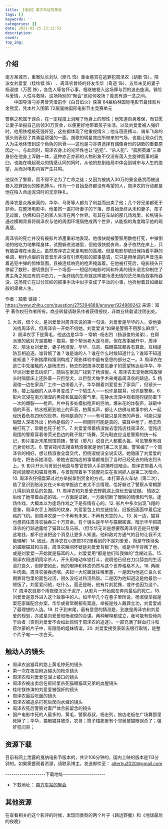 ```yaml
---
title: 【电影】南方车站的聚会
tags: []
keywords: ''
categories: []
date: 2021-03-25 23:12:53
description:
cover:
top_img:
---
```





## 介绍

南方某城市，重案队长刘队（廖凡 饰）重金悬赏在逃罪犯周泽农（胡歌 饰）。陪泳女刘爱爱（桂纶镁 饰） 、周泽农曾经的好友华华（奇道 饰）、五年未见的妻子杨淑俊（万茜 饰），各色人等各怀心事，相继被卷入这场罪与罚的追击旋涡。冒险与爱情，人性与救赎，这场特别的“聚会”该如何收场？善恶有道一念之间。
　　中国导演刁亦男曾凭借前作《白日焰火》获第 64届柏林国际电影节最佳影片金熊奖，凭本片入围第 72届戛纳国际电影节主竞赛单元

警察之死属于误杀，在一定程度上消解了他身上的邪性；他知道自身难保，而甘愿让妻子举报自己后领30万赏金，以便更好地带着孩子生活，以及刘爱爱被人强奸时，他用铁棍敲死强奸犯，这些都体现了他重视情义；他与窃匪搏斗、骑车飞奔的镜头则表现了其勇猛顽强的一面。胡歌的明星效应所带来的气场，也能让观众们先入为主地体悟到这个角色的风骨——这也是刁亦男选择有偶像身份的胡歌的重要原因之一。与此同时，周泽农身上的光环性也让“逃犯”、“杀人犯”、“孤胆英雄”三重身份在他身上浑融一体，这种亦正亦邪的人物形象不仅没有落入主旋律叙事的窠臼，也能在唤起观众的情感认同的同时，从他的悲剧结局中体会到城市与人生的绝望，从而对电影内容产生共鸣。

他误杀了警察，而不得不沦为了亡命之徒；又因为被纳入30万的重金悬赏而被迫卷入犯罪团伙的殊死搏斗。作为一个自始至终都没有希望的人，周泽农的行动都是他在陷入命运泥沼时的无奈挣扎。

周泽农是众叛亲离的。华华、马哥等人都为了利益而出卖了他；几个好兄弟都死于非命。在整场电影中，他虽然一直打听妻子的下落，却自始至终从未和妻子、孩子见过面，仿佛和自己的家人生活在两个世界。有其在车站的那几场戏里，长焦镜头通过模糊背景将周泽农与他的周围环境隔绝成两个世界，从能指的角度暗示他的疏离感。

周泽农的死亡并没有被影片浓墨重彩地表现。他很快就被警察用数枪打死，中弹倒地的他吃力地攀爬身体，试图躲进池塘里，但他很快就丧命，身子依然在岸上，只有脑袋埋在水面上。虽然周泽农之死是电影的高潮，但是电影却依旧保持着平静的格调，稍作点缀的背景音乐并没有引燃电影的叙事基调，它只是用单调的声音渲染着逃犯中弹的惊悚氛围，且被连续响亮的枪声掩盖着。在他被打死后，电影镜头只停留了数秒，便切换到下一个场面——短促的电影时间和朴素的镜头语言抑制住了男主角之死应有的冲击力，一条终结的生命就这样被冷漠无情的茫茫黑色叙事所吞没，这场死亡在过分压抑的叙事手法中似乎变成了平淡的小事，也折射着其如蝼蚁般的卑微人生。

作者：踏歌
链接：<https://www.zhihu.com/question/275394888/answer/924889242>
来源：知乎
著作权归作者所有。商业转载请联系作者获得授权，非商业转载请注明出处。

1. 大哥，借个火，是刘爱爱对周泽农说的第一句话。刘爱爱是华华的人，受他委派找周泽农，但周泽农一开始不信她，刘爱爱说“如果是警察不用那么麻烦”。2. 周泽农手下是黄毛，他这边是华华 – 常朝 -杨志烈（杨淑俊的弟弟），在帮派里的敌对方是猫眼 - 猫耳。整个帮派老大是马哥。但在故事展开中，周泽农，陪泳女刘爱爱，妻子杨淑俊，华华、马哥、猫眼猫耳都各有算盘，互相提防互相追逐。谁背叛了谁？谁是谁的人？谁在什么时候知道什么？谁知不知道谁知道？不断揣摩和猜测构成了观影体验中最有意思的部分之一。3. 周泽农在逃亡中先接触的人是杨志烈，杨志烈把周泽农要见妻子的愿望转达给华华，华华派刘爱爱去纺织厂，随后在家具厂找到了杨淑俊。4. 周泽农去宠物医院取弹头时隔壁床上还卧着一只巨型犬，以巨型犬做手术来掩盖周泽农的踪迹。5. 杨淑俊一边在家具厂工作一边带着儿子。华华跟着刘爱爱去了家具厂，但镜头一转，楼上抽烟的人从华哥变成了一个陌生人——也许是猫耳，也许是警察。6. 影片沉浸在南方潮湿的黑夜和氤氲的雾气里，在静水流深中观者随时提防着下一次的爆裂——枪声。片中有多处模拟枪声的巨响，爆米花的炸裂声，球砸中墙的声音，热水瓶砸到地上的声音，拍黄瓜声，都让人仿佛与故事中的人一起经历着危机四伏的世界。枪响是真的？——有可能只是背景的声音，可能只是隔壁人深夜外出；枪响是假的？——但随时可能是真的，猫耳中枪了，杨志烈被打死了，常朝也死于抢下。7. 刘爱爱带着杨淑俊去馄饨店找周泽农，馄饨店周围的警察穿着带荧光色边的鞋子跳广场舞。荧光鞋底应当是警察的统一标记，影片接近末尾旅馆抓捕，警官（廖凡）说自己人都戴头盔，可见警察有自己身份标志。8. 警官夜间去搜查杨淑俊家是他们第二次见面。警官编了一个周泽农的相好，想让杨淑俊全盘交代，但杨淑俊没全说实话。她隐匿了刘爱爱的存在，把告诉她消息、带她去馄饨店的事情都推到了当时已经死去的杨志烈头上。9. 影片开头马哥划分地盘与警官安排人手抓捕呼应暗合。周泽农带着人马夜间骑摩托和猫耳竞赛，与景观带着手下骑摩托车在夜间抓人是第二次暗合。10. 周泽农仔细盘算过对方举报拿到赏金的方式。本打算去火车站（第二次），临了意识到陪泳女在火车站举报逃亡者太不合情理，恰好躲过了警察从常朝那儿得到消息后的包围。11. 周泽农和刘爱爱去野鹅湖上游玩去留证据。 情欲之后给了她带着血迹的钱。一方面是证据，一方面切断了暧昧的情愫和气氛。逢场作戏，大概本以为逢场作戏之下是有情有心的。12. 影片中多次出现飞翔的意象，周泽农手上海鸥的纹身，刘爱爱包上的拉链挂坠，旧报纸画面中最后定格的飞机。但周泽农是一个不再有未来，不再有天空的人。13. 另一边，猫耳也想抓住周泽农独吞三十万赏金。有个镜头是华华与猫眼密谋，暗示华华把周泽农的行踪透露给了猫耳以及马哥。（但华华无论是想要帮周泽农还是只想要这笔钱，都不应该把这个消息让更多人知道。他和敌对方通气的目的让我不太能理解）14. 因此，周泽农在小旅馆302里看到的不是刘爱爱，而是守株待兔的猫眼猫耳和马哥。周泽农瞬间怀疑是刘爱爱背叛了他，或是华华背叛了他，或是刘爱爱一开始就是猫耳的人。刘爱爱用“都是他们叫我做的”含糊过去。15. 周泽农用透明雨伞杀人，开头用电动车锁打斗，说明他已经在刀口舔血的生活滚打良久，但即使如此，他的眼神和体态仍然与这个世界格格不入。16. 两碗牛肉面。周泽农狼吞虎咽，夹起一大坨面就往嘴里塞，一是因为他逃亡良久长期靠背包里的面包过活，很久没吃过热汤热饭。二是因为他知道这是他最后一顿饭了。刘爱爱问他，吃什么，面还是粉，他有片刻犹豫，或许也因为这个。17. 周泽农自那个雨夜便沉沦于泥泞，从影片一开始就在奔向最后的死亡。18. 刘爱爱是意外进入这个故事中的人。如华华几个在巷子里所说，杨淑俊举报是案犯家属配合办案，华华或者常朝都有案底，举报是线人戴罪立功，刘爱爱成了最理想的人选。19. 片子到末尾，最有意思的猜测是，到底是周泽农和刘爱爱的规划，亦或是刘爱爱和杨淑俊的合谋。两种解释都成立，我可能有些倾向于后者（否则刘爱爱不会如此惊慌于周泽农的追逐）。一部充满了鲜血打斗和荷尔蒙的片子中，有隐隐的姐妹情谊。20. 刘爱爱接受表彰去银行取钱，是整个片子唯一一次白天。

## 触动人的镜头

- 周泽农追猫耳的路上黄毛惨死的镜头
- 第一次在夜店附近碰头的枪杀镜头
- 周泽农和刘爱爱在湖上被口的镜头
- 周泽农被出卖后在房间里杀死猫眼猫耳兄弟的血腥镜头
- 桂纶镁饰演的刘爱爱被强奸的镜头
- 周泽农最后吃面的镜头
- 周泽农被追杀打死后爬向水塘的镜头
- 周泽农死后警察对着尸体合影留念的镜头
- 国产电影中死的人最多的，黄毛，警察叔叔，杨志列，旅店老板在广场舞那里死掉了；华华，猫眼猫耳被杀，农哥；筒子楼那里有个邻居被猫眼误杀了；强奸犯闫哥；

## 资源下载

目前有网上泄露的戛纳电影节版本的，共计106分钟的，国内上映的版本是113分钟的。如果需要观看资源，请联系博主。发送邮件至： alterhu2020@gmail.com

--------------------下载地址---------------------

- 下载地址： [南方车站的聚会](https://res.seniortesting.club/movies/南方车站的聚会.mp4)

## 其他资源

在查看相关的这个影评的时候，发现同类型的两个片子《路边野餐》和《地球最后的夜晚》

